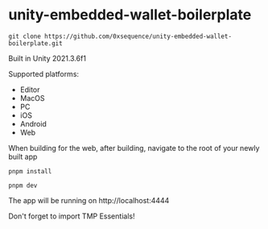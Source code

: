 # unity-embedded-wallet-boilerplate

`git clone https://github.com/0xsequence/unity-embedded-wallet-boilerplate.git`

Built in Unity 2021.3.6f1

Supported platforms:

- Editor
- MacOS
- PC
- iOS
- Android
- Web

When building for the web, after building, navigate to the root of your newly built app

`pnpm install`

`pnpm dev`

The app will be running on http://localhost:4444

Don't forget to import TMP Essentials!

